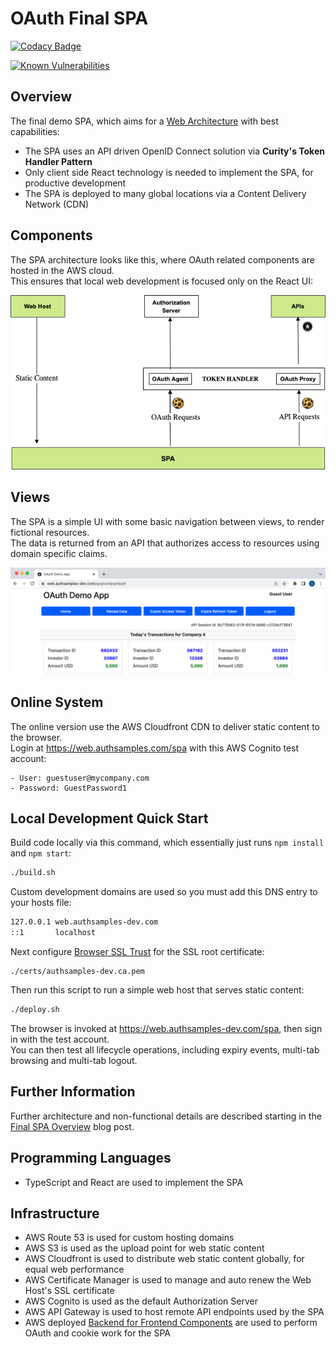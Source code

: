 # OAuth Final SPA

[![Codacy Badge](https://app.codacy.com/project/badge/Grade/f2c5ede8739440599096fc25010ab6f6)](https://www.codacy.com/gh/gary-archer/oauth.websample.final/dashboard?utm_source=github.com&amp;utm_medium=referral&amp;utm_content=gary-archer/oauth.websample.final&amp;utm_campaign=Badge_Grade)
 
[![Known Vulnerabilities](https://snyk.io/test/github/gary-archer/oauth.websample.final/badge.svg?targetFile=spa/package.json)](https://snyk.io/test/github/gary-archer/oauth.websample.final?targetFile=spa/package.json)

## Overview

The final demo SPA, which aims for a [Web Architecture](https://authguidance.com/2017/09/08/goal-1-spas/) with best capabilities:

- The SPA uses an API driven OpenID Connect solution via **Curity's Token Handler Pattern**
- Only client side React technology is needed to implement the SPA, for productive development
- The SPA is deployed to many global locations via a Content Delivery Network (CDN)

## Components

The SPA architecture looks like this, where OAuth related components are hosted in the AWS cloud.\
This ensures that local web development is focused only on the React UI:

![SPA Architecture](./doc/spa-architecture.png)

## Views

The SPA is a simple UI with some basic navigation between views, to render fictional resources.\
The data is returned from an API that authorizes access to resources using domain specific claims.

![SPA Views](./doc/spa-views.png)

## Online System

The online version use the AWS Cloudfront CDN to deliver static content to the browser.\
Login at https://web.authsamples.com/spa with this AWS Cognito test account:

```text
- User: guestuser@mycompany.com
- Password: GuestPassword1
```

## Local Development Quick Start

Build code locally via this command, which essentially just runs `npm install` and `npm start`:

```bash
./build.sh
```

Custom development domains are used so you must add this DNS entry to your hosts file:

```bash
127.0.0.1 web.authsamples-dev.com
::1       localhost
```

Next configure [Browser SSL Trust](https://authguidance.com/2017/11/11/developer-ssl-setup#browser) for the SSL root certificate:

```
./certs/authsamples-dev.ca.pem
```

Then run this script to run a simple web host that serves static content:

```bash
./deploy.sh
```

The browser is invoked at https://web.authsamples-dev.com/spa, then sign in with the test account.\
You can then test all lifecycle operations, including expiry events, multi-tab browsing and multi-tab logout.

## Further Information

Further architecture and non-functional details are described starting in the [Final SPA Overview](https://authguidance.com/2019/04/07/local-ui-setup) blog post.

## Programming Languages

* TypeScript and React are used to implement the SPA

## Infrastructure

* AWS Route 53 is used for custom hosting domains
* AWS S3 is used as the upload point for web static content
* AWS Cloudfront is used to distribute web static content globally, for equal web performance
* AWS Certificate Manager is used to manage and auto renew the Web Host's SSL certificate
* AWS Cognito is used as the default Authorization Server
* AWS API Gateway is used to host remote API endpoints used by the SPA
* AWS deployed [Backend for Frontend Components](https://authguidance.com/2019/09/09/spa-back-end-for-front-end) are used to perform OAuth and cookie work for the SPA

